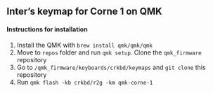 ## Inter’s keymap for Corne 1 on QMK


#### Instructions for installation
1. Install the QMK with `brew install qmk/qmk/qmk`
2. Move to `repos` folder and run `qmk setup`. Clone the `qmk_firmware` repository
3. Go to `/qmk_firmware/keyboards/crkbd/keymaps` and `git clone` this repository
4. Run `qmk flash -kb crkbd/r2g -km qmk-corne-1`